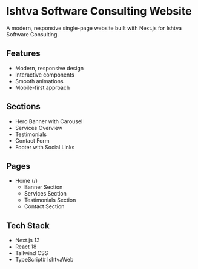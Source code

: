 # Ishtva Software Consulting Website

A modern, responsive single-page website built with Next.js for Ishtva Software Consulting.

## Features

- Modern, responsive design
- Interactive components
- Smooth animations
- Mobile-first approach

## Sections

- Hero Banner with Carousel
- Services Overview
- Testimonials
- Contact Form
- Footer with Social Links

## Pages

- Home (/)
  - Banner Section
  - Services Section
  - Testimonials Section
  - Contact Section

## Tech Stack

- Next.js 13
- React 18
- Tailwind CSS
- TypeScript#   I s h t v a W e b  
 